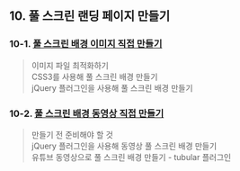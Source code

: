 ## 10. 풀 스크린 랜딩 페이지 만들기

### 10-1. [풀 스크린 배경 이미지 직접 만들기](https://github.com/LAH1203/Doit_FE_WebDesign/blob/main/Chapter%2010/10-1.md)
> 이미지 파일 최적화하기<br>
> CSS3를 사용해 풀 스크린 배경 만들기<br>
> jQuery 플러그인을 사용해 풀 스크린 배경 만들기
### 10-2. [풀 스크린 배경 동영상 직접 만들기](https://github.com/LAH1203/Doit_FE_WebDesign/blob/main/Chapter%2010/10-2.md)
> 만들기 전 준비해야 할 것<br>
> jQuery 플러그인을 사용해 동영상 풀 스크린 배경 만들기<br>
> 유튜브 동영상으로 풀 스크린 배경 만들기 - tubular 플러그인
